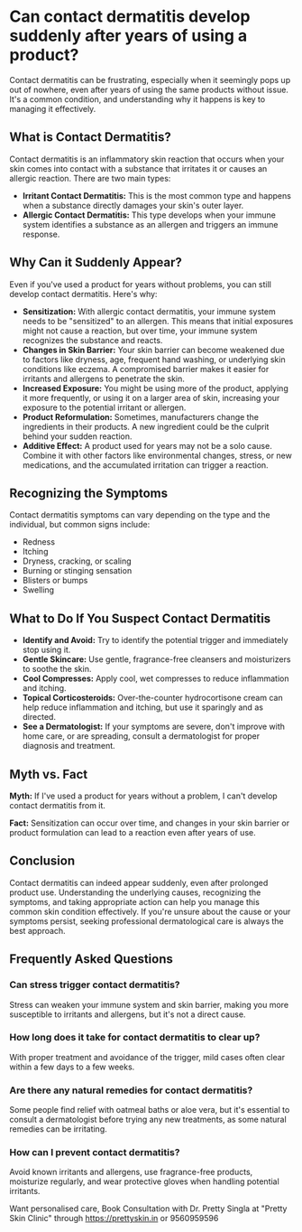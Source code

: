 # Can contact dermatitis develop suddenly after years of using a product?

Contact dermatitis can be frustrating, especially when it seemingly pops up out of nowhere, even after years of using the same products without issue. It's a common condition, and understanding why it happens is key to managing it effectively.

## What is Contact Dermatitis?

Contact dermatitis is an inflammatory skin reaction that occurs when your skin comes into contact with a substance that irritates it or causes an allergic reaction. There are two main types:

*   **Irritant Contact Dermatitis:** This is the most common type and happens when a substance directly damages your skin's outer layer.
*   **Allergic Contact Dermatitis:** This type develops when your immune system identifies a substance as an allergen and triggers an immune response.

## Why Can it Suddenly Appear?

Even if you've used a product for years without problems, you can still develop contact dermatitis. Here's why:

*   **Sensitization:** With allergic contact dermatitis, your immune system needs to be "sensitized" to an allergen. This means that initial exposures might not cause a reaction, but over time, your immune system recognizes the substance and reacts.
*   **Changes in Skin Barrier:** Your skin barrier can become weakened due to factors like dryness, age, frequent hand washing, or underlying skin conditions like eczema. A compromised barrier makes it easier for irritants and allergens to penetrate the skin.
*   **Increased Exposure:** You might be using more of the product, applying it more frequently, or using it on a larger area of skin, increasing your exposure to the potential irritant or allergen.
*   **Product Reformulation:** Sometimes, manufacturers change the ingredients in their products. A new ingredient could be the culprit behind your sudden reaction.
*   **Additive Effect:** A product used for years may not be a solo cause. Combine it with other factors like environmental changes, stress, or new medications, and the accumulated irritation can trigger a reaction.

## Recognizing the Symptoms

Contact dermatitis symptoms can vary depending on the type and the individual, but common signs include:

*   Redness
*   Itching
*   Dryness, cracking, or scaling
*   Burning or stinging sensation
*   Blisters or bumps
*   Swelling

## What to Do If You Suspect Contact Dermatitis

*   **Identify and Avoid:** Try to identify the potential trigger and immediately stop using it.
*   **Gentle Skincare:** Use gentle, fragrance-free cleansers and moisturizers to soothe the skin.
*   **Cool Compresses:** Apply cool, wet compresses to reduce inflammation and itching.
*   **Topical Corticosteroids:** Over-the-counter hydrocortisone cream can help reduce inflammation and itching, but use it sparingly and as directed.
*   **See a Dermatologist:** If your symptoms are severe, don't improve with home care, or are spreading, consult a dermatologist for proper diagnosis and treatment.

## Myth vs. Fact

**Myth:** If I've used a product for years without a problem, I can't develop contact dermatitis from it.

**Fact:** Sensitization can occur over time, and changes in your skin barrier or product formulation can lead to a reaction even after years of use.

## Conclusion

Contact dermatitis can indeed appear suddenly, even after prolonged product use. Understanding the underlying causes, recognizing the symptoms, and taking appropriate action can help you manage this common skin condition effectively. If you're unsure about the cause or your symptoms persist, seeking professional dermatological care is always the best approach.

## Frequently Asked Questions

### Can stress trigger contact dermatitis?

Stress can weaken your immune system and skin barrier, making you more susceptible to irritants and allergens, but it's not a direct cause.

### How long does it take for contact dermatitis to clear up?

With proper treatment and avoidance of the trigger, mild cases often clear within a few days to a few weeks.

### Are there any natural remedies for contact dermatitis?

Some people find relief with oatmeal baths or aloe vera, but it's essential to consult a dermatologist before trying any new treatments, as some natural remedies can be irritating.

### How can I prevent contact dermatitis?

Avoid known irritants and allergens, use fragrance-free products, moisturize regularly, and wear protective gloves when handling potential irritants.

Want personalised care, Book Consultation with Dr. Pretty Singla at "Pretty Skin Clinic" through https://prettyskin.in or 9560959596

